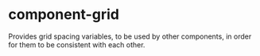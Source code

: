 # component-grid

Provides grid spacing variables, to be used by other components, in order for them to be consistent with each other.


